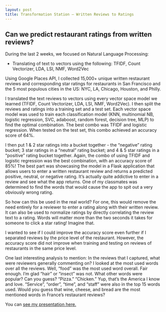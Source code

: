 ```yaml
---
layout: post
title: Transformation Station — Written Reviews to Ratings
---
```


##  Can we predict restaurant ratings from written reviews? 

During the last 2 weeks, we focused on Natural Language Processing:  
* Translating of text to vectors using the following: TFIDF, Count Vectorizer, LDA, LSI, NMF, Word2Vec

Using Google Places API, I collected 15,000+ unique written restaurant reviews and corresponding star ratings for restaurants in San Francisco and the 5 most populous cities in the US: NYC, LA, Chicago, Houston, and Philly. 

I translated the text reviews to vectors using every vector space model we learned (TFIDF, Count Vectorizer, LDA, LSI, NMF, Word2Vec). I then split the reviews and ratings into a training set and a test set. Each vector space model was used to train each classification model (KNN, multinomial NB, logistic regression, SVC, adaboost, random forest, decision tree, MLP) to find the optimal combination. The best combo was TFIDF and logistic regression. When tested on the test set, this combo achieved an accuracy score of 64%. 

I then put 1 & 2 star ratings into a bucket together - the “negative” rating bucket; 3 star ratings in a “neutral” rating bucket; and 4 & 5 star ratings in a “positive” rating bucket together.  Again, the combo of using TFIDF and logistic regression was the best combination, with an accuracy score of 85%! The best part was showcasing the model in a Flask application that allows users to enter a written restaurant review and returns a predicted positive, neutral, or negative rating. It’s actually quite addictive to enter in a review and see what the app returns. One of my classmates was determined to find the words that would cause the app to spit out a very obviously wrong rating.

So how can this be used in the real world? For one, this would remove the need entirely for a reviewer to enter a rating along with their written review. It can also be used to normalize ratings by directly correlating the review text to a rating. Words will matter more than the two seconds it takes for someone to click a star rating! Imagine that.

I wanted to see if I could improve the accuracy score even further if I separated reviews by the price level of the restaurant. However, the accuracy score did not improve when training and testing on reviews of restaurants in the same price level. 

One last interesting analysis to mention: In the reviews that I captured, what were reviewers generally commenting on? I looked at the most used words over all the reviews. Well, “food” was the most used word overall. Fair enough. I’m glad “hair” or “insect” was not. What other words were popular? Can you guess? “Pizza.” “Chicken.” Yup, that’s the America I know and love. “Service”, “order”, “time”, and “staff” were also in the top 15 words used. Would you guess that wine, cheese, and bread are the most mentioned words in France’s restaurant reviews? 

You can [see my presentation here.]({{Becca18,github.io}}/images/NLP1.pdf)









